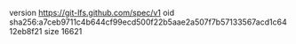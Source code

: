 version https://git-lfs.github.com/spec/v1
oid sha256:a7ceb9711c4b644cf99ecd500f22b5aae2a507f7b57133567acd1c6412eb8f21
size 16621
